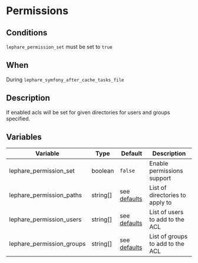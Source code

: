 # Permissions

## Conditions

`lephare_permission_set` must be set to `true`

## When

During `lephare_symfony_after_cache_tasks_file`

## Description

If enabled acls will be set for given directories for users and groups specified.

## Variables

| Variable                   | Type     | Default           | Description                       |
| -------------------------- | -------- | ----------------- | --------------------------------- |
| lephare_permission_set     | boolean  | `false`           | Enable permissions support        |
| lephare_permission_paths   | string[] | see [defaults][1] | List of directories to apply to   |
| lephare_permission_users   | string[] | see [defaults][1] | List of users to add to the ACL   |
| lephare_permission_groups  | string[] | see [defaults][1] | List of groups to add to the ACL  |

[1]: ../defaults/main.yml "Default values"
